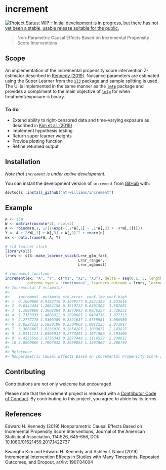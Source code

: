 
<!-- README.md is generated from README.Rmd. Please edit that file -->

# increment

<!-- badges: start -->

[![Project Status: WIP – Initial development is in progress, but there
has not yet been a stable, usable release suitable for the
public.](https://www.repostatus.org/badges/latest/wip.svg)](https://www.repostatus.org/#wip)
<!-- badges: end -->

> Non-Parametric Causal Effects Based on Incremental Propensity Score
> Interventions

## Scope

An implementation of the incremental propensity score intervention
Z-estimator described in [Kennedy
(2019)](https://doi.org/10.1080/01621459.2017.1422737). Nuisance
parameters are estimated using the Super Learner from the
[`sl3`](https://github.com/tlverse/sl3) package and sample splitting is
used. The UI is implemented in the same manner as the
[`lmtp`](https://github.com/nt-williams/lmtp) package and provides a
compliment to the main objective of
[`lmtp`](https://github.com/nt-williams/lmtp) for when
treatment/exposure is binary.

### To do

  - Extend ability to right-censored data and time-varying exposure as
    described in [Kim et al. (2019)](https://arxiv.org/abs/1907.04004)
  - Implement hypothesis testing
  - Return super learner weights
  - Provide plotting function
  - Refine returned output

## Installation

*Note that `increment` is under active development.*

You can install the development version of `increment` from
[GitHub](https://github.com/) with:

``` r
devtools::install_github("nt-williams/increment")
```

## Example

``` r
n <- 250
W <- matrix(rnorm(n*3), ncol=3)
A <- rbinom(n,1, 1/(1+exp(-(.2*W[,1] - .1*W[,2] + .4*W[,3]))))
Y <- A + 2*W[,1] + W[,3] + W[,2]^2 + rnorm(n)
ex <- data.frame(W, A, Y)

# sl3 learner stack
library(sl3)
lrnrs <- sl3::make_learner_stack(Lrnr_glm_fast, 
                                 Lrnr_ranger, 
                                 Lrnr_xgboost)

# increment function
increment(ex, "A", "Y", c("X1", "X2", "X3"), delta = seq(0.1, 5, length.out = 10), 
          outcome_type = "continuous", learners_outcome = lrnrs, learners_trt = lrnrs)
#> Incremental Z estimator
#> 
#>    increment  estimate std.error  conf.low conf.high
#> 1  0.1000000 0.9183776 0.3649177 0.2031389  1.633616
#> 2  0.6444444 1.2064158 0.1919722 0.8301502  1.582681
#> 3  1.1888889 1.3609284 0.1873993 0.9936257  1.728231
#> 4  1.7333333 1.4608922 0.2099085 1.0494716  1.872313
#> 5  2.2777778 1.5309389 0.2321637 1.0758981  1.985980
#> 6  2.8222222 1.5820198 0.2504068 1.0912225  2.072817
#> 7  3.3666667 1.6236070 0.2654183 1.1033871  2.143827
#> 8  3.9111111 1.6508011 0.2773495 1.1071960  2.194406
#> 9  4.4555556 1.6756341 0.2877440 1.1116559  2.239612
#> 10 5.0000000 1.7007632 0.2959063 1.1207869  2.280740
#> 
#> Reference
#> Nonparametric Causal Effects Based on Incremental Propensity Score Interventions (Kennedy, 2019)
```

## Contributing

Contributions are not only welcome but encouraged.

Please note that the increment project is released with a [Contributor
Code of
Conduct](https://contributor-covenant.org/version/2/0/CODE_OF_CONDUCT.html).
By contributing to this project, you agree to abide by its terms.

## References

Edward H. Kennedy (2019) Nonparametric Causal Effects Based on
Incremental Propensity Score Interventions, Journal of the American
Statistical Association, 114:526, 645-656, DOI:
10.1080/01621459.2017.1422737

Kwangho Kim and Edward H. Kennedy and Ashley I. Naimi (2019) Incremental
Intervention Effects in Studies with Many Timepoints, Repeated Outcomes,
and Dropout, arXiv: 1907.04004
